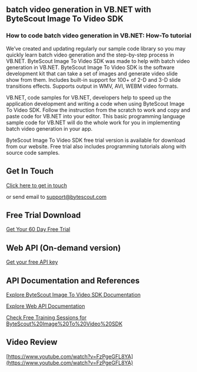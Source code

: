 ## batch video generation in VB.NET with ByteScout Image To Video SDK

### How to code batch video generation in VB.NET: How-To tutorial

We’ve created and updating regularly our sample code library so you may quickly learn batch video generation and the step-by-step process in VB.NET. ByteScout Image To Video SDK was made to help with batch video generation in VB.NET. ByteScout Image To Video SDK is the software development kit that can take a set of images and generate video slide show from them. Includes built-in support for 100+ of 2-D and 3-D slide transitions effects. Supports output in WMV, AVI, WEBM video formats.

VB.NET, code samples for VB.NET, developers help to speed up the application development and writing a code when using ByteScout Image To Video SDK. Follow the instruction from the scratch to work and copy and paste code for VB.NET into your editor. This basic programming language sample code for VB.NET will do the whole work for you in implementing batch video generation in your app.

ByteScout Image To Video SDK free trial version is available for download from our website. Free trial also includes programming tutorials along with source code samples.

## Get In Touch

[Click here to get in touch](https://bytescout.zendesk.com/hc/en-us/requests/new?subject=ByteScout%20Image%20To%20Video%20SDK%20Question)

or send email to [support@bytescout.com](mailto:support@bytescout.com?subject=ByteScout%20Image%20To%20Video%20SDK%20Question) 

## Free Trial Download

[Get Your 60 Day Free Trial](https://bytescout.com/download/web-installer?utm_source=github-readme)

## Web API (On-demand version)

[Get your free API key](https://pdf.co/documentation/api?utm_source=github-readme)

## API Documentation and References

[Explore ByteScout Image To Video SDK Documentation](https://bytescout.com/documentation/index.html?utm_source=github-readme)

[Explore Web API Documentation](https://pdf.co/documentation/api?utm_source=github-readme)

[Check Free Training Sessions for ByteScout%20Image%20To%20Video%20SDK](https://academy.bytescout.com/)

## Video Review

[https://www.youtube.com/watch?v=FzPgeGFL8YA](https://www.youtube.com/watch?v=FzPgeGFL8YA)